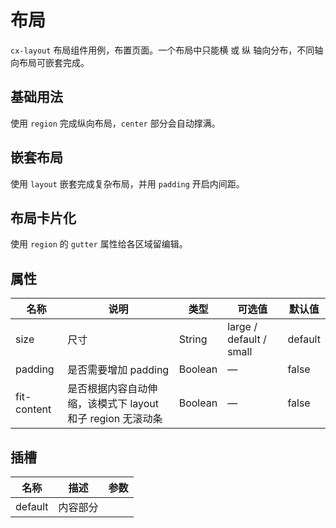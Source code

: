 # 布局

`cx-layout` 布局组件用例，布置页面。一个布局中只能横 或 纵 轴向分布，不同轴向布局可嵌套完成。

## 基础用法

使用 `region` 完成纵向布局，`center` 部分会自动撑满。

## 嵌套布局

使用 `layout` 嵌套完成复杂布局，并用 `padding` 开启内间距。

## 布局卡片化

使用 `region` 的 `gutter` 属性给各区域留编辑。

## 属性

| 名称 | 说明 | 类型 | 可选值 | 默认值 |
| ----- | ----- | ----- | ----- | ----- |
| size | 尺寸 | String | large / default / small | default |
| padding | 是否需要增加 padding | Boolean | — | false |
| fit-content | 是否根据内容自动伸缩，该模式下 layout 和子 region 无滚动条 | Boolean | — | false |

## 插槽

| 名称 | 描述 | 参数 |
| ---- | --- | --- |
| default | 内容部分 | |
